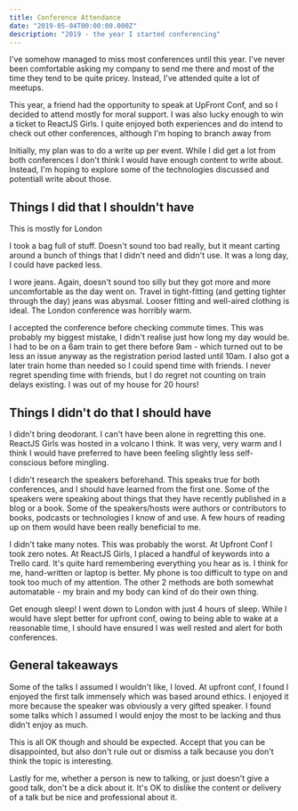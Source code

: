```yaml
---
title: Conference Attendance
date: "2019-05-04T00:00:00.000Z"
description: "2019 - the year I started conferencing"
---
```


I've somehow managed to miss most conferences until this year.  I've never been comfortable asking my company to send me there and most of the time they tend to be quite pricey.  Instead, I've attended quite a lot of meetups.  

This year, a friend had the opportunity to speak at UpFront Conf, and so I decided to attend mostly for moral support.  I was also lucky enough to win a ticket to ReactJS Girls.  I quite enjoyed both experiences and do intend to check out other conferences, although I'm hoping to branch away from 

Initially, my plan was to do a write up per event.  While I did get a lot from both conferences I don't think I would have enough content to write about.  Instead, I'm hoping to explore some of the technologies discussed and potentiall write about those.

## Things I did that I shouldn't have

This is mostly for London

I took a bag full of stuff.  Doesn't sound too bad really, but it meant carting around a bunch of things that I didn't need and didn't use.  It was a long day, I could have packed less.

I wore jeans.  Again, doesn't sound too silly but they got more and more uncomfortable as the day went on.  Travel in tight-fitting (and getting tighter through the day) jeans was abysmal.  Looser fitting and well-aired clothing is ideal.  The London conference was horribly warm.

I accepted the conference before checking commute times.
This was probably my biggest mistake, I didn't realise just how long my day would be.  I had to be on a 6am train to get there before 9am - which turned out to be less an issue anyway as the registration period lasted until 10am.  I also got a later train home than needed so I could spend time with friends.  I never regret spending time with friends, but I do regret not counting on train delays existing.  I was out of my house for 20 hours!

## Things I didn't do that I should have

I didn't bring deodorant.  I can't have been alone in regretting this one.  ReactJS Girls was hosted in a volcano I think.  It was very, very warm and I think I would have preferred to have been feeling slightly less self-conscious before mingling.

I didn't research the speakers beforehand.
This speaks true for both conferences, and I should have learned from the first one.  Some of the speakers were speaking about things that they have recently published in a blog or a book.  Some of the speakers/hosts were authors or contributors to books, podcasts or technologies I know of and use.
A few hours of reading up on them would have been really beneficial to me.

I didn't take many notes.
This was probably the worst.  At Upfront Conf I took zero notes.  At ReactJS Girls, I placed a handful of keywords into a Trello card.  It's quite hard remembering everything you hear as is. 
I think for me, hand-written or laptop is better.  My phone is too difficult to type on and took too much of my attention.  The other 2 methods are both somewhat automatable - my brain and my body can kind of do their own thing.

Get enough sleep! 
I went down to London with just 4 hours of sleep.  While I would have slept better for upfront conf, owing to being able to wake at a reasonable time, I should have ensured I was well rested and alert for both conferences.

## General takeaways

Some of the talks I assumed I wouldn't like, I loved.  At upfront conf, I found I enjoyed the first talk immensely which was based around ethics.  I enjoyed it more because the speaker was obviously a very gifted speaker.  I found some talks which I assumed I would enjoy the most to be lacking and thus didn't enjoy as much.

This is all OK though and should be expected.  Accept that you can be disappointed, but also don't rule out or dismiss a talk because you don't think the topic is interesting.

Lastly for me, whether a person is new to talking, or just doesn't give a good talk, don't be a dick about it.  It's OK to dislike the content or delivery of a talk but be nice and professional about it.